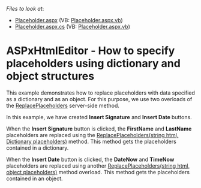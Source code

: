 <!-- default file list -->
*Files to look at*:

* [Placeholder.aspx](./CS/Placeholder/Placeholder.aspx) (VB: [Placeholder.aspx.vb](./VB/Placeholder/Placeholder.aspx.vb))
* [Placeholder.aspx.cs](./CS/Placeholder/Placeholder.aspx.cs) (VB: [Placeholder.aspx.vb](./VB/Placeholder/Placeholder.aspx.vb))
<!-- default file list end -->
# ASPxHtmlEditor - How to specify placeholders using dictionary and object structures


<p>This example demonstrates how to replace placeholders with data specified as a dictionary and as an object. For this purpose, we use two overloads of the <a href="http://help.devexpress.com/#AspNet/DevExpressWebASPxHtmlEditorASPxHtmlEditor_ReplacePlaceholderstopic">ReplacePlaceholders</a> server-side method.</p>
<p>In this example, we have created <strong>Insert Signature</strong> and <strong>Insert Date </strong>buttons.</p>
<p>When the <strong>Insert Signature</strong> button is clicked, the <strong>FirstName</strong> and <strong>LastName</strong> placeholders are replaced using the <a href="https://documentation.devexpress.com/#AspNet/DevExpressWebASPxHtmlEditorASPxHtmlEditor_ReplacePlaceholderstopic%288Yxmrw%29">ReplacePlaceholders(string html, Dictionary <String, String> placeholders)</a> method. This method gets the placeholders contained in a dictionary.</p>
<p>When the <strong>Insert Date</strong> button is clicked, the <strong>DateNow</strong> and <strong>TimeNow</strong> placeholders are replaced using another <a href="https://documentation.devexpress.com/#AspNet/DevExpressWebASPxHtmlEditorASPxHtmlEditor_ReplacePlaceholderstopic%28SwhGdw%29">ReplacePlaceholders(string html, object placeholders)</a> method overload. This method gets the placeholders contained in an object.</p>

<br/>


